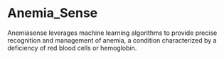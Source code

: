 # Anemia_Sense
Anemiasense leverages machine learning algorithms to provide precise recognition and management of anemia, a condition characterized by a deficiency of red blood cells or hemoglobin.
